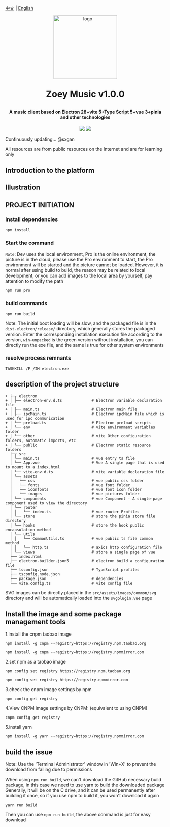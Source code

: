 [中文](README.md) | [English](README.en.md)
<p align="center">
	<img width="200px" height="200px" alt="logo" src="https://gitee.com/sxgan/zoey-open-images/raw/master/common/png/logo-music-wangyiyun-red.png">
</p>
<h1 align="center" style="margin: 30px 0 30px; font-weight: bold;">Zoey Music v1.0.0</h1>
<h4 align="center">A music client based on Electron 28+vite 5+Type Script 5+vue 3+pinia and other technologies</h4>
<p align="center">
	<a href="https://gitee.com/sxgan/zoey-music-boot"><img src="https://img.shields.io/badge/Zoey Music-v1.0.0-brightgreen.svg"></a>
	<a href="https://gitee.com/sxgan/zoey-music-boot/raw/master/LICENSE"><img src="https://img.shields.io/badge/LICENSE-Apache License-red.svg"></a>
</p>
Continuously updating... @sxgan

All resources are from public resources on the Internet and are for learning only

## Introduction to the platform

## Illustration

## PROJECT INITIATION

### install dependencies

```sh
npm install
```
### Start the command

`Note`: Dev uses the local environment, Pro is the online environment, the picture is in the cloud, please use the Pro environment to start, the Pro environment will be started and the picture cannot be loaded.
However, it is normal after using build to build, the reason may be related to local development, or you can add images to the local area by yourself, pay attention to modify the path
```shell
npm run pro
```
### build commands
```shell
npm run build
```
Note: The initial boot loading will be slow, and the packaged file is in the `dist-electron/release/` directory, which generally stores the packaged version.
Enter the corresponding installation execution file according to the version, `win-unpacked` is the green version without installation, you can directly run the exe file, and the same is true for other system environments

### resolve process remnants
```shell
TASKKILL /F /IM electron.exe
```

## description of the project structure
```text
+ ├─┬ electron
+ │ ├── electron-env.d.ts             # Electron variable declaration file 
+ │ ├── main.ts                       # Electron main file 
+ │ ├── ipcMain.ts                    # Electron ipcMain file which is used for ipc communication
+ │ └── preload.ts                    # Electron preload scripts
+ │ └── env                           # vite environment variables folder
+ │ └── other                         # vite Other configuration folders, automatic imports, etc
+ │ └── public                        # Electron static resource folders
  ├─┬ src
  │ └── main.ts                       # vue entry ts file
  │ └── App.vue                       # Vue A single page that is used to mount to a index.html
  │ └── vite-env.d.ts                 # vite variable declaration file
  │ └─┬ assets
  │   └── css                         # vue public css folder
  │   └── fonts                       # vue font folder
  │   └── iconfonts                   # vue font icon folder
  │   └── images                      # vue pictures folder
  │ └── components                    # vue Component - A single-page component used to view the directory
  │ └── router                        
  │ │   └── index.ts                  # vue-router Profiles
  │ └── store                         # store the pinia store file directory
  │ └── hooks                         # store the hook public encapsulation method
  │ └── utils                         
  │ │   └── CommonUtils.ts            # vue public ts file common method
  │ │   └── http.ts                   # axios http configuration file
  │ └── views                         # store a single page of vue
  ├── index.html
  ├── electron-builder.json5          # electron build a configuration file
  ├── tsconfig.json                   # TypeScript profiles
  ├── tsconfig.node.json
  ├── package.json                    # dependencies
  └── vite.config.ts                  # vite config file
```
SVG images can be directly placed in the `src/assets/images/common/svg` directory and will be automatically loaded into the `svgplugin.vue` page
## Install the image and some package management tools

1.install the cnpm taobao image
```shell
npm install -g cnpm --registry=https://registry.npm.taobao.org

npm install -g cnpm --registry=https://registry.npmmirror.com
```
2.set npm as a taobao image
```shell
npm config set registry https://registry.npm.taobao.org

npm config set registry https://registry.npmmirror.com
```
3.check the cnpm image settings by npm
```shell
npm config get registry
```
4.View CNPM image settings by CNPM: (equivalent to using CNPM)
```shell
cnpm config get registry
```
5.install yarn
```shell
npm install -g yarn --registry=https://registry.npmmirror.com
```

## build the issue
Note: Use the 'Terminal Administrator' window in 'Win+X' to prevent the download from failing due to permissions

When using `npm run build`, we can't download the GitHub necessary build package, in this case we need to use yarn to build the downloaded package
Generally, it will be on the C drive, and it can be used permanently after building it once, so if you use npm to build it, you won't download it again
```shell 
yarn run build
```
Then you can use `npm run build`, the above command is just for easy download
